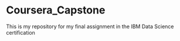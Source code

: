 # Coursera_Capstone
This is my repository for my final assignment in the IBM Data Science certification

